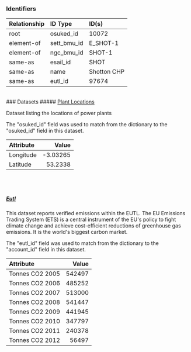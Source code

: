 ### Identifiers

| Relationship   | ID Type     | ID(s)       |
|:---------------|:------------|:------------|
| root           | osuked_id   | 10072       |
| element-of     | sett_bmu_id | E_SHOT-1    |
| element-of     | ngc_bmu_id  | SHOT-1      |
| same-as        | esail_id    | SHOT        |
| same-as        | name        | Shotton CHP |
| same-as        | eutl_id     | 97674       |

<br>
### Datasets
##### <a href="https://raw.githubusercontent.com/OSUKED/Dictionary-Datasets/main/datasets/plant-locations/datapackage.json">Plant Locations</a>

Dataset listing the locations of power plants

The "osuked_id" field was used to match from the dictionary to the "osuked_id" field in this dataset.

| Attribute   |    Value |
|:------------|---------:|
| Longitude   | -3.03265 |
| Latitude    | 53.2338  |

<br><br>
##### <a href="https://raw.githubusercontent.com/OSUKED/Dictionary-Datasets/main/datasets/eutl/datapackage.json">Eutl</a>

This dataset reports verified emissions within the EUTL. The EU Emissions Trading System (ETS) is a central instrument of the EU's policy to fight climate change and achieve cost-efficient reductions of greenhouse gas emissions. It is the world's biggest carbon market.

The "eutl_id" field was used to match from the dictionary to the "account_id" field in this dataset.

| Attribute       |   Value |
|:----------------|--------:|
| Tonnes CO2 2005 |  542497 |
| Tonnes CO2 2006 |  485252 |
| Tonnes CO2 2007 |  513000 |
| Tonnes CO2 2008 |  541447 |
| Tonnes CO2 2009 |  441945 |
| Tonnes CO2 2010 |  347797 |
| Tonnes CO2 2011 |  240378 |
| Tonnes CO2 2012 |   56497 |
